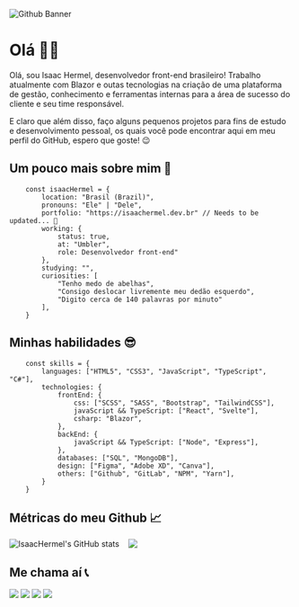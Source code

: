 ![Github Banner](https://user-images.githubusercontent.com/97918507/188018659-8e65b7d4-3664-4de1-b79e-717e39a7a703.gif)

# Olá 👋🏻

Olá, sou Isaac Hermel, desenvolvedor front-end brasileiro! Trabalho atualmente com Blazor e outas tecnologias na criação de uma plataforma de
gestão, conhecimento e ferramentas internas para a área de sucesso do cliente e seu time responsável.

E claro que além disso, faço alguns pequenos projetos para fins de estudo e desenvolvimento pessoal, os quais você pode encontrar aqui em meu perfil do GitHub, espero que goste! 😉

## Um pouco mais sobre mim 💭

```
    const isaacHermel = {
        location: "Brasil (Brazil)",
        pronouns: "Ele" | "Dele",
        portfolio: "https://isaachermel.dev.br" // Needs to be updated... 👀
        working: {
            status: true,
            at: "Umbler",
            role: Desenvolvedor front-end"
        },
        studying: "",
        curiosities: [
            "Tenho medo de abelhas",
            "Consigo deslocar livremente meu dedão esquerdo", 
            "Digito cerca de 140 palavras por minuto"
        ],
    }
```

## Minhas habilidades 😎

```
    const skills = {
        languages: ["HTML5", "CSS3", "JavaScript", "TypeScript", "C#"],
        technologies: {
            frontEnd: {
                css: ["SCSS", "SASS", "Bootstrap", "TailwindCSS"],
                javaScript && TypeScript: ["React", "Svelte"],
                csharp: "Blazor",
            },
            backEnd: {
                javaScript && TypeScript: ["Node", "Express"],
            },
            databases: ["SQL", "MongoDB"],
            design: ["Figma", "Adobe XD", "Canva"],
            others: ["Github", "GitLab", "NPM", "Yarn"],
        }
    }
```

## Métricas do meu Github 📈

<div style="display: flex; gap: 1rem;">
    <div>
        <img src="https://github-readme-stats-h3rmel.vercel.app/api?username=H3rmel&show_icons=true&hide=&count_private=true&title_color=14b8a6&text_color=ffffff&icon_color=10b981&bg_color=171717&hide_border=true&show_icons=true" alt="IsaacHermel's GitHub stats" />
    </div>
    <div width="30%">
        <img src="https://github-readme-streak-stats.herokuapp.com/?user=H3rmel&stroke=ffffff&background=171717&ring=14b8a6&fire=14b8a6&currStreakNum=ffffff&currStreakLabel=14b8a6&sideNums=ffffff&sideLabels=ffffff&dates=ffffff&hide_border=true" />
    </div>
</div>

## Me chama aí 📞

<div align="left">
  <a href="mailto:isaachermel@gmail.com"><img src="https://img.shields.io/badge/Gmail-D14836?style=for-the-badge&logo=gmail&logoColor=white"/></a>
  <a href="https://api.whatsapp.com/send?phone=5551997099876" arget="_blank" rel="noopener noreferrer"><img src="https://img.shields.io/badge/WhatsApp-25D366?style=for-the-badge&logo=whatsapp&logoColor=white"/></a>
  <a href="https://www.linkedin.com/in/isaachermel/" target="_blank" rel="noopener noreferrer"><img src="https://img.shields.io/badge/LinkedIn-0077B5?style=for-the-badge&logo=linkedin&logoColor=white"/></a>
  <a href="https://github.com/IsaacHermel" target="_blank" rel="noopener noreferrer"><img src="https://img.shields.io/badge/GitHub-100000?style=for-the-badge&logo=github&logoColor=white"/></a>
</div>
